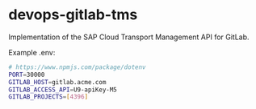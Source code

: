 # devops-gitlab-tms
Implementation of the SAP Cloud Transport Management API for GitLab.

Example .env:

```sh
# https://www.npmjs.com/package/dotenv
PORT=30000
GITLAB_HOST=gitlab.acme.com
GITLAB_ACCESS_API=U9-apiKey-M5
GITLAB_PROJECTS=[4396]
```
